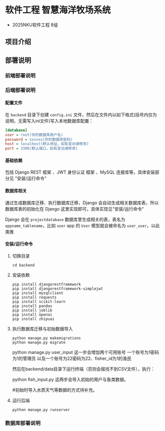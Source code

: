 # 软件工程 智慧海洋牧场系统

- 2025NKU软件工程 8组

## 项目介绍

## 部署说明

### 前端部署说明

### 后端部署说明

#### 配置文件

在 `backend` 目录下创建 `config.ini` 文件，然后在文件内以如下格式(括号内仅为说明，无需写入ini文件)写入本地数据库配置：

```ini
[database]
user = root(你的数据库用户名)
password = xxxxxx(你的数据库密码)
host = localhost(默认地址，如有变动请修改)
port = 3306(默认端口，如有变动请修改)
```

#### 基础依赖

包括 Django REST 框架 、JWT 身份认证 框架 、MySQL 连接库等，具体安装部分见 "安装/运行命令"

#### 数据库相关

通过生成数据库迁移、执行数据库迁移，Django 会自动生成相关数据库表，所以数据库表的初始化在 Django 这里实现即可，具体实现见"安装/运行命令"

Django 会在 `projectdatabase` 数据库里生成相关的表，表名为 `appname_tablename`，比如 `user` app 的 `User` 模型就会被命名为 `user_user`，以此类推

#### 安装/运行命令

1. 切换目录

    ```shell
    cd backend
    ```

2. 安装依赖

    ```shell
    pip install djangorestframework
    pip install djangorestframework-simplejwt
    pip install mysqlclient
    pip install requests
    pip install scikit-learn
    pip install pandas
    pip install joblib
    pip install openai
    pip install zhipuai
    ```

3. 执行数据库迁移与初始数据导入

    ```shell
    python manage.py makemigrations
    python manage.py migrate
    ```
    python manage.py user_input 这一步会增加两个可用账号 一个账号为1密码为1的管理员 以及一个账号为22密码为22、fisher_id为1的渔民
   
    然后在backend/data目录下运行终端（否则会报找不到CSV文件），执行：
   
    python fish_input.py  这两步会导入初始的用户与鱼类数据。

    
    #初始时导入水质天气等数据的方式待补充。


5. 运行后端

    ```shell
    python manage.py runserver
    ```

### 数据库部署说明
